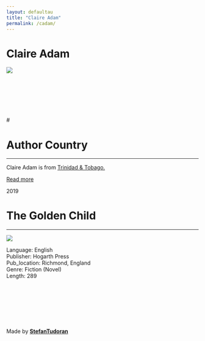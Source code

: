 ```yaml
---
layout: defaultau
title: "Claire Adam"
permalink: /cadam/
---
```

<!-- partial:index.partial.html -->
<div class="content">
    <h1>Claire Adam</h1>
    <div class="quote">
        <div><img src="https://writersmosaic.org.uk/wp-content/uploads/2022/03/Claire-Adam-red-credit-Tricia-K-S-Square.jpg" class="logo"></div>
    </div>
    <div class="timeline">
        <div style="padding-bottom:100px;"></div>
        <div class="block">
            <div class="date right"><p class="right"> # </p></div>
            <div class="dot"></div>
            <div class="left first">
            <div class="author_country">
                <h1>Author Country</h1><hr>
          <div class="aclocation">  <p>Claire Adam is from <a href="{{ site.baseurl }}/3">Trinidad & Tobago.</a></p> </div>
              <div class="acreadmore">   <a href="https://en.wikipedia.org/wiki/Claire_Adam" target="_blank">Read more</a></div>
            </div>
            </div>
        </div>
        <div class="block">
            <div class="date left"><p class="left">2019</p></div>
            <div class="dot"></div>
            <div class="right">
                <h1>The Golden Child</h1><hr>
                <p><img src="https://i.gr-assets.com/images/S/compressed.photo.goodreads.com/books/1534865233l/40127349._SY475_.jpg"></p>
                <p>
                Language: English<br/>
                Publisher: Hogarth Press<br/>
                Pub_location: Richmond, England<br/>
                Genre: Fiction (Novel)<br/>
                Length: 289</p>
            </div>
        </div>
        <div style="padding-bottom:100px;"></div>
    </div>
    <div id="footer">
        <p id="copyright">Made by&nbsp;<strong><a href="https://www.linkedin.com/in/nicolae-stefan-tudoran-b02291127/" target="_blank">StefanTudoran</a></strong></p>
    </div>
</div>
<!-- partial -->
  <script src='https://cdnjs.cloudflare.com/ajax/libs/jquery/3.1.1/jquery.min.js'></script><script  src="assets/js/authorscript.js"></script>
